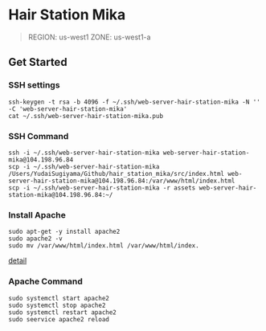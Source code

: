 # Hair Station Mika

>REGION: us-west1
>ZONE: us-west1-a

## Get Started
### SSH settings
```
ssh-keygen -t rsa -b 4096 -f ~/.ssh/web-server-hair-station-mika -N '' -C 'web-server-hair-station-mika' 
cat ~/.ssh/web-server-hair-station-mika.pub
```

### SSH Command
```
ssh -i ~/.ssh/web-server-hair-station-mika web-server-hair-station-mika@104.198.96.84
scp -i ~/.ssh/web-server-hair-station-mika /Users/YudaiSugiyama/Github/hair_station_mika/src/index.html web-server-hair-station-mika@104.198.96.84:/var/www/html/index.html
scp -i ~/.ssh/web-server-hair-station-mika -r assets web-server-hair-station-mika@104.198.96.84:~/
```

### Install Apache

```
sudo apt-get -y install apache2
sudo apache2 -v
sudo mv /var/www/html/index.html /var/www/html/index.
```

[detail](https://zenn.dev/knockknock/articles/10aa24fde47c45)

### Apache Command
```
sudo systemctl start apache2
sudo systemctl stop apache2
sudo systemctl restart apache2
sudo seervice apache2 reload
```

